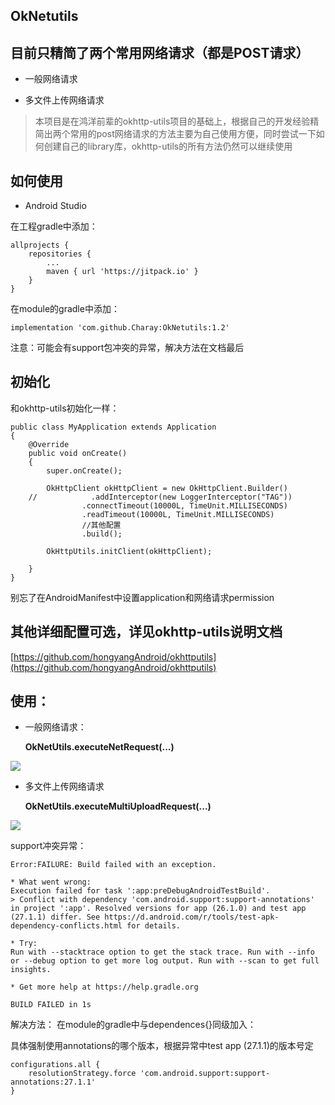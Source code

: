 
## **OkNetutils** ##


## **目前只精简了两个常用网络请求（都是POST请求）** ##
 - 一般网络请求 

 - 多文件上传网络请求

>本项目是在鸿洋前辈的okhttp-utils项目的基础上，根据自己的开发经验精简出两个常用的post网络请求的方法主要为自己使用方便，同时尝试一下如何创建自己的library库，okhttp-utils的所有方法仍然可以继续使用



## **如何使用** ##

- Android Studio
 
在工程gradle中添加：

	allprojects {
		repositories {
			...
			maven { url 'https://jitpack.io' }
		}
	}


在module的gradle中添加：

	implementation 'com.github.Charay:OkNetutils:1.2'

注意：可能会有support包冲突的异常，解决方法在文档最后

## **初始化** ##
和okhttp-utils初始化一样：

	public class MyApplication extends Application
	{	
		@Override
    	public void onCreate()
    	{
        	super.onCreate();

        	OkHttpClient okHttpClient = new OkHttpClient.Builder()
		//            .addInterceptor(new LoggerInterceptor("TAG"))
                  	.connectTimeout(10000L, TimeUnit.MILLISECONDS)
                  	.readTimeout(10000L, TimeUnit.MILLISECONDS)
                  	//其他配置
                 	.build();
                 
        	OkHttpUtils.initClient(okHttpClient);

    	}
	}

别忘了在AndroidManifest中设置application和网络请求permission

## 其他详细配置**可选**，详见okhttp-utils说明文档 ##
[https://github.com/hongyangAndroid/okhttputils](https://github.com/hongyangAndroid/okhttputils)


## **使用：** ##

- 一般网络请求：

	**OkNetUtils.executeNetRequest(...)**

![](https://i.imgur.com/Z5NWEOY.png)

 - 多文件上传网络请求
 
	**OkNetUtils.executeMultiUploadRequest(...)**
 
![](https://i.imgur.com/EUpnjd4.png)

support冲突异常：

	Error:FAILURE: Build failed with an exception.

	* What went wrong:
	Execution failed for task ':app:preDebugAndroidTestBuild'.
	> Conflict with dependency 'com.android.support:support-annotations' in project ':app'. Resolved versions for app (26.1.0) and test app (27.1.1) differ. See https://d.android.com/r/tools/test-apk-dependency-conflicts.html for details.
	
	* Try:
	Run with --stacktrace option to get the stack trace. Run with --info or --debug option to get more log output. Run with --scan to get full insights.
	
	* Get more help at https://help.gradle.org
	
	BUILD FAILED in 1s
解决方法：
在module的gradle中与dependences{}同级加入：

具体强制使用annotations的哪个版本，根据异常中test app (27.1.1)的版本号定

	configurations.all {
	    resolutionStrategy.force 'com.android.support:support-annotations:27.1.1'
	}


